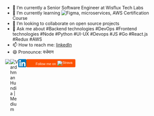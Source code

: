 - 🔭 I’m currently a Senior Software Engineer at Wisflux Tech Labs
- 🌱 I’m currently learning <img alt="Figma" width="24px" src="https://shorturl.at/eiGHV" />, microservices, AWS Certification Course
- 👯 I’m looking to collaborate on open source projects
- 💬 Ask me about #Backend technologies #DevOps #Frontend technologies #Node #Python #UI-UX #Devops #JS #Go #React.js #Redux #AWS
- 📫 How to reach me: [linkedIn](linkedin.com/in/vardhman-hundia)
- 😄 Pronounce: वर्धमान
<!-- - ⚡ Fun fact: Did you know how many total programming languages? – it’s 698 and still counting. -->


<img align="left" src="https://github-readme-stats.vercel.app/api/top-langs/?username=vardhmanhundia&theme=dark&layout=compact&langs_count=10&custom_title=%23%20Most%20Used%20Languages%20%F0%9F%91%A8%F0%9F%8F%BD%E2%80%8D%F0%9F%92%BB&card_width=445" />

<a href="https://gitlab.com/vardhman123">
    <img align="left" alt="Vardhman Hundia | Medium" width="26px" src="https://about.gitlab.com/images/press/logo/png/gitlab-icon-rgb.png" />
  </a>

<a href="https://www.linkedin.com/in/vardhman-hundia/">
    <img align="left" alt="Vardhman Hundia | Linkedin" width="26px" src="https://github.com/UtkarshChaurasia/UtkarshChaurasia/blob/master/Assets/Icons/Linkedin.svg" />
  </a>

<a style="display:inline-block;background-color:#FC5200;color:#fff;padding:5px 10px 5px 30px;font-size:11px;font-family:Helvetica, Arial, sans-serif;white-space:nowrap;text-decoration:none;background-repeat:no-repeat;background-position:10px center;border-radius:3px;background-image:url('http://badges.strava.com/logo-strava-echelon.png')" href='http://strava.com/athletes/98266638' target="_clean">
  Follow me on
  <img src='http://badges.strava.com/logo-strava.png' alt='Strava' style='margin-left:2px;vertical-align:text-bottom' height=13 width=51 />
</a>
